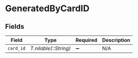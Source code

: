# GeneratedByCardID


## Fields

| Field                 | Type                  | Required              | Description           |
| --------------------- | --------------------- | --------------------- | --------------------- |
| `card_id`             | *T.nilable(::String)* | :heavy_minus_sign:    | N/A                   |